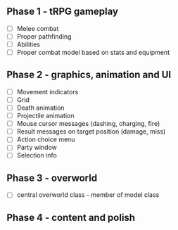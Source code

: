 Phase 1 - tRPG gameplay
------------------
- [ ] Melee combat
- [ ] Proper pathfinding
- [ ] Abilities
- [ ] Proper combat model based on stats and equipment

Phase 2 - graphics, animation and UI
------------------
- [ ] Movement indicators
- [ ] Grid
- [ ] Death animation
- [ ] Projectile animation
- [ ] Mouse cursor messages (dashing, charging, fire)
- [ ] Result messages on target position (damage, miss)
- [ ] Action choice menu
- [ ] Party window
- [ ] Selection info

Phase 3 - overworld
------------------
- [ ] central overworld class - member of model class

Phase 4 - content and polish
------------------
